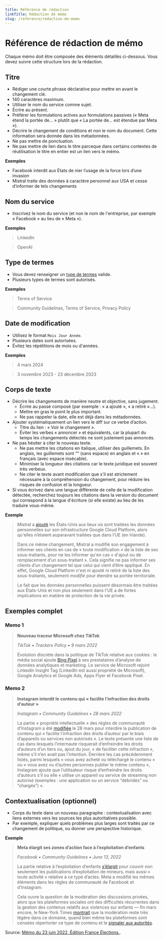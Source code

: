 ```yaml
---
title: Référence de rédaction
linkTitle: Rédaction de mémo
slug: /reference/redaction-de-memo
---
```


# Référence de rédaction de mémo

Chaque mémo doit être composée des éléments détaillés ci-dessous. Vous devez suivre cette structure lors de la rédaction.

## Titre

- Rédiger une courte phrase déclarative pour mettre en avant le changement clé.
- 140 caractères maximum.
- Utiliser le nom du service comme sujet.
- Écrire au présent.
- Préférer les formulations actives aux formulations passives (« Meta étend la portée de… » plutôt que « La portée de… est étendue par Meta »).
- Décrire le changement de conditions et non le nom du document. Cette information sera donnée dans les métadonnées.
- Ne pas mettre de ponctuation.
- Ne pas mettre de lien dans le titre parceque dans certains contextes de réutilisation le titre en entier est un lien vers le mémo.


**Exemples**

- Facebook interdit aux États de nier l’usage de la force lors d’une invasion
- Mistral traite des données à caractère personnel aux USA et cesse d’informer de tels changements

## Nom du service

- Inscrivez le nom du service (et non le nom de l'entreprise, par exemple « Facebook » au lieu de « Meta »).

**Exemples**

> LinkedIn

> OpenAI

## Type de termes

- Vous devez renseigner un [type de termes](https://github.com/OpenTermsArchive/terms-types) valide.
- Plusieurs types de termes sont autorisés.

**Exemples**

> Terms of Service

> Community Guidelines, Terms of Service, Privacy Policy

## Date de modification

- Utilisez le format `Mois Jour Année`.
- Plusieurs dates sont autorisées.
- Évitez les répétitions de mois ou d'années.

**Exemples**

> 4 mars 2024

> 3 novembre 2023 - 23 décembre 2023

## Corps de texte

- Décrire les changements de manière neutre et objective, sans jugement.
  - Écrire au passé composé (par exemple : « a ajouté », « a retiré »…).
  - Mettre en gras le point le plus important.
  - Ne pas rappeler la date, elle est déjà dans les métadonnées.
- Ajouter systématiquement un lien vers le diff sur ce verbe d’action.
  - Titre du lien : « Voir le changement ».
  - Éviter les verbes « annoncer » et équivalents, car la plupart du temps les changements détectés ne sont justement pas annoncés.
- Ne pas hésiter à citer le nouveau texte.
  - Ne pas mettre les citations en italique, utiliser des guillemets. En anglais, les guillemets sont “” (sans espace) en anglais et « » en français (avec espace insécable).
  - Minimiser la longueur des citations car le texte juridique est souvent très verbeux.
  - Ne citer le texte avant modification que s'il est strictement nécessaire à la compréhension du changement, pour réduire les risques de confusion et la longueur.
- Si vous écrivez dans une langue différente de celle de la modification détectée, recherchez toujours les citations dans la version du document qui correspond à la langue d'écriture (si elle existe) au lieu de les traduire vous-même.

**Exemple**

> Mistral a [ajouté](https://github.com/OpenTermsArchive/GenAI-versions/commit/225931387dda66a4f182e78acf72feecf729136e) les États-Unis aux lieux où sont traitées les données personnelles sur son infrastructure Google Cloud Platform, alors qu'elles n’étaient auparavant traitées que dans l’UE (en Irlande).
>
> Dans ce même changement, Mistral a modifié son engagement à informer ses clients en cas de « toute modification » de la liste de ses sous-traitants, pour ne les informer qu'en cas « d'ajout ou de remplacement d’un sous-traitant ». Cela signifie ne pas informer ses clients d’un changement tel que celui qui vient d’être appliqué. En effet, Google Cloud Platform n'est ni ajouté ni retiré de la liste des sous-traitants, seulement _modifié_ pour étendre sa portée territoriale.
>
> Le fait que les données personnelles puissent désormais être traitées aux États-Unis et non plus seulement dans l'UE a de fortes implications en matière de protection de la vie privée.


## Exemples complet

### Memo 1

> **Nouveau traceur Microsoft chez TikTok**
>
> _TikTok ▪ Trackers Policy ▪ 9 mars 2022_
>
> Évolution discrète dans la politique de TikTok relative aux cookies : le média social ajoute [Bing Pixel](https://github.com/OpenTermsArchive/france-versions/commit/b5f7e56ccfe38a03d9fcdeae9ce80e897c8f7333?short_path=d187ffa?short_path=d187ffa#diff-d187ffa99dddfb4f2bda567ea1fa79e37ab477ff82ddedc5dad3f18394d2f981) à ses prestataires d’analyse de données analytiques et marketing. Le service de Microsoft rejoint Linkedin Insight Tag (LinkedIn est aussi propriété de Microsoft), Google Analytics et Google Ads, Apps Flyer et Facebook Pixel.


### Memo 2

> **Instagram interdit le contenu qui « facilite l’infraction des droits d’auteur »**
>
> _Instagram ▪ Community Guidelines ▪ 28 mars 2022_
>
> La partie « propriété intellectuelle » des règles de communauté d’Instagram a été [modifiée](https://github.com/OpenTermsArchive/france-elections-versions/commit/1be4b836e3012344558b60d8f9f871bc42cfa4ca?short_path=c108c01#diff-c108c013f0b8769389f20259465cb81324e805f4334bcda6931344e16f999441) le 28 mars pour interdire la publication de contenu qui « facilite l’infraction des droits d’auteur par le biais d’appareils ou services non autorisés ». Le texte présente une liste de cas dans lesquels l’internaute risquerait d’enfreindre les droits d’auteurs d’un tiers ou, ajout du jour, « de faciliter cette infraction », même s’il n’en avait pas l’intention. Derrière les cas précédemment listés, parmi lesquels « vous avez acheté ou téléchargé le contenu » ou « vous avez vu d’autres personnes publier le même contenu », Instagram ajoute que l’utilisateur risque d’enfreindre les droits d’auteurs s’il ou elle « utilise un appareil ou service de streaming non autorisé (exemples : une application ou un service “débridés” ou “chargés”) ».

## Contextualisation (optionnel)

- Corps du texte dans un nouveau paragraphe : contextualisation avec liens externes vers les sources les plus autoritatives possible.
- Par exemple, expliquer quels problèmes plus larges sont traités par ce changement de politique, ou donner une perspective historique.

**Exemple**

> **Meta élargit ses zones d’action face à l’exploitation d’enfants**
>
> _Facebook ▪ Community Guidelines ▪ June 13, 2022_
>
> La partie relative à l’exploitation d’enfants [s’élargit](https://github.com/OpenTermsArchive/france-elections-versions/commit/0396436542fa7ef8dd8ae4dd02ff0ed5500e08a2) pour couvrir non seulement les publications d’exploitation de mineurs, mais aussi « toute activité » relative à ce type d’actes. Meta a modifié les mêmes éléments dans les règles de communauté de Facebook et d’Instagram.
>
> Cela ouvre la question de la modération des discussions privées, alors que les plateformes sociales ont des difficultés récurrentes dans la gestion des contenus relatifs aux violences sur enfants — fin mars encore, le New-York Times [montrait](https://www.nytimes.com/2022/03/31/business/meta-child-sexual-abuse.html) que la modération reste très légère dans ce domaine, quand bien même les plateformes sont censées répertorier ce type de contenu et le [signaler aux autorités](https://www.theverge.com/2022/3/31/23005576/facebook-content-moderators-child-sexual-abuse-material-csam-policy).


Source: [Mémo du 23 juin 2022, Édition France Élections.](https://sh1.sendinblue.com/aif98ezlolpfe.html).
